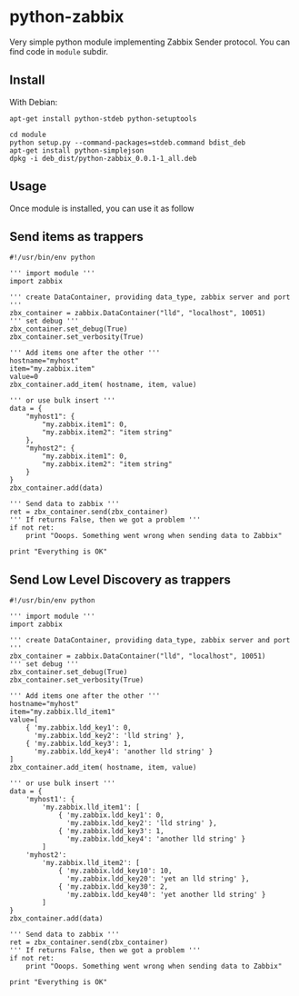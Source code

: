 # python-zabbix

Very simple python module implementing Zabbix Sender protocol.
You can find code in `module` subdir.

## Install

With Debian:

    apt-get install python-stdeb python-setuptools

    cd module
    python setup.py --command-packages=stdeb.command bdist_deb
    apt-get install python-simplejson
    dpkg -i deb_dist/python-zabbix_0.0.1-1_all.deb

## Usage

Once module is installed, you can use it as follow

## Send items as trappers

    #!/usr/bin/env python

    ''' import module '''
    import zabbix

    ''' create DataContainer, providing data_type, zabbix server and port '''
    zbx_container = zabbix.DataContainer("lld", "localhost", 10051)
    ''' set debug '''
    zbx_container.set_debug(True)
    zbx_container.set_verbosity(True)

    ''' Add items one after the other '''
    hostname="myhost"
    item="my.zabbix.item"
    value=0
    zbx_container.add_item( hostname, item, value)

    ''' or use bulk insert '''
    data = {
        "myhost1": {
            "my.zabbix.item1": 0,
            "my.zabbix.item2": "item string"
        },
        "myhost2": {
            "my.zabbix.item1": 0,
            "my.zabbix.item2": "item string"
        }
    }
    zbx_container.add(data)

    ''' Send data to zabbix '''
    ret = zbx_container.send(zbx_container)
    ''' If returns False, then we got a problem '''
    if not ret:
        print "Ooops. Something went wrong when sending data to Zabbix"

    print "Everything is OK"

## Send Low Level Discovery as trappers

    #!/usr/bin/env python

    ''' import module '''
    import zabbix

    ''' create DataContainer, providing data_type, zabbix server and port '''
    zbx_container = zabbix.DataContainer("lld", "localhost", 10051)
    ''' set debug '''
    zbx_container.set_debug(True)
    zbx_container.set_verbosity(True)

    ''' Add items one after the other '''
    hostname="myhost"
    item="my.zabbix.lld_item1"
    value=[
        { 'my.zabbix.ldd_key1': 0,
          'my.zabbix.ldd_key2': 'lld string' },
        { 'my.zabbix.ldd_key3': 1,
          'my.zabbix.ldd_key4': 'another lld string' }
    ]
    zbx_container.add_item( hostname, item, value)

    ''' or use bulk insert '''
    data = {
        'myhost1': {
            'my.zabbix.lld_item1': [
                { 'my.zabbix.ldd_key1': 0,
                  'my.zabbix.ldd_key2': 'lld string' },
                { 'my.zabbix.ldd_key3': 1,
                  'my.zabbix.ldd_key4': 'another lld string' }
            ]
        'myhost2':
            'my.zabbix.lld_item2': [
                { 'my.zabbix.ldd_key10': 10,
                  'my.zabbix.ldd_key20': 'yet an lld string' },
                { 'my.zabbix.ldd_key30': 2,
                  'my.zabbix.ldd_key40': 'yet another lld string' }
            ]
    }
    zbx_container.add(data)

    ''' Send data to zabbix '''
    ret = zbx_container.send(zbx_container)
    ''' If returns False, then we got a problem '''
    if not ret:
        print "Ooops. Something went wrong when sending data to Zabbix"

    print "Everything is OK"
